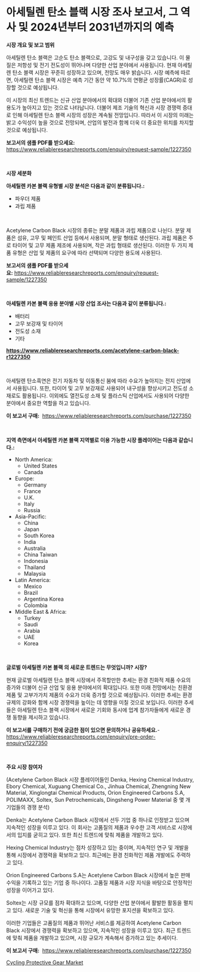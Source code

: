 <p><h1>아세틸렌 탄소 블랙 시장 조사 보고서, 그 역사 및 2024년부터 2031년까지의 예측</h1></p><p><strong>시장 개요 및 보고 범위</strong></p>
<p><p>아세틸렌 탄소 블랙은 고순도 탄소 블랙으로, 고강도 및 내구성을 갖고 있습니다. 이 물질은 저항성 및 전기 전도성이 뛰어나며 다양한 산업 분야에서 사용됩니다. 현재 아세틸렌 탄소 블랙 시장은 꾸준히 성장하고 있으며, 전망도 매우 밝습니다. 시장 예측에 따르면, 아세틸렌 탄소 블랙 시장은 예측 기간 동안 약 10.7%의 연평균 성장률(CAGR)로 성장할 것으로 예상됩니다.</p><p>이 시장의 최신 트렌드는 신규 산업 분야에서의 확대와 더불어 기존 산업 분야에서의 활용도가 높아지고 있는 것으로 나타납니다. 더불어 제조 기술의 혁신과 시장 경쟁력 증대로 인해 아세틸렌 탄소 블랙 시장의 성장은 계속될 전망입니다. 따라서 이 시장의 미래는 밝고 수익성이 높을 것으로 전망되며, 산업의 발전과 함께 더욱 더 중요한 위치를 차지할 것으로 예상됩니다.</p></p>
<p><strong>보고서의 샘플 PDF를 받으세요:</strong> <a href="https://www.reliableresearchreports.com/enquiry/request-sample/1227350">https://www.reliableresearchreports.com/enquiry/request-sample/1227350</a></p>
<p>&nbsp;</p>
<p><strong>시장 세분화</strong></p>
<p><strong>아세틸렌 카본 블랙 유형별 시장 분석은 다음과 같이 분류됩니다.:</strong></p>
<p><ul><li>파우더 제품</li><li>과립 제품</li></ul></p>
<p>&nbsp;</p>
<p><p>Acetylene Carbon Black 시장의 종류는 분말 제품과 과립 제품으로 나뉜다. 분말 제품은 섬유, 고무 및 페인트 산업 등에서 사용되며, 분말 형태로 생산된다. 과립 제품은 주로 타이어 및 고무 제품 제조에 사용되며, 작은 과립 형태로 생산된다. 이러한 두 가지 제품 유형은 산업 및 제품의 요구에 따라 선택되며 다양한 용도에 사용된다.</p></p>
<p><strong>보고서의 샘플 PDF를 받으세요:</strong>&nbsp;<a href="https://www.reliableresearchreports.com/enquiry/request-sample/1227350">https://www.reliableresearchreports.com/enquiry/request-sample/1227350</a></p>
<p>&nbsp;</p>
<p><strong> 아세틸렌 카본 블랙 응용 분야별 시장 산업 조사는 다음과 같이 분류됩니다.:</strong></p>
<p><ul><li>배터리</li><li>고무 보강재 및 타이어</li><li>전도성 소재</li><li>기타</li></ul></p>
<p><strong><a href="https://www.reliableresearchreports.com/acetylene-carbon-black-r1227350">https://www.reliableresearchreports.com/acetylene-carbon-black-r1227350</a></strong></p>
<p>&nbsp;</p>
<p><p>아세틸렌 탄소흑연은 전기 자동차 및 이동통신 붐에 따라 수요가 높아지는 전지 산업에서 사용됩니다. 또한, 타이어 및 고무 보강재로 사용되어 내구성을 향상시키고 전도성 소재로도 활용됩니다. 이외에도 열전도성 소재 및 플라스틱 산업에서도 사용되어 다양한 분야에서 중요한 역할을 하고 있습니다.</p></p>
<p><strong>이 보고서 구매:</strong>&nbsp; <a href="https://www.reliableresearchreports.com/purchase/1227350">https://www.reliableresearchreports.com/purchase/1227350</a></p>
<p>&nbsp;</p>
<p><strong>지역 측면에서 아세틸렌 카본 블랙 지역별로 이용 가능한 시장 플레이어는 다음과 같습니다.:</strong></p>
<p><ul>
    <li>
        North America:
        <ul>
            <li>United States</li>
            <li>Canada</li>
        </ul>
    </li>
    <li>
        Europe:
        <ul>
            <li>Germany</li>
            <li>France</li>
            <li>U.K.</li>
            <li>Italy</li>
            <li>Russia</li>
        </ul>
    </li>
    <li>
        Asia-Pacific:
        <ul>
            <li>China</li>
            <li>Japan</li>
            <li>South Korea</li>
            <li>India</li>
            <li>Australia</li>
            <li>China Taiwan</li>
            <li>Indonesia</li>
            <li>Thailand</li>
            <li>Malaysia</li>
        </ul>
    </li>
    <li>
        Latin America:
        <ul>
            <li>Mexico</li>
            <li>Brazil</li>
            <li>Argentina Korea</li>
            <li>Colombia</li>
        </ul>
    </li>
    <li>
        Middle East & Africa:
        <ul>
            <li>Turkey</li>
            <li>Saudi</li>
            <li>Arabia</li>
            <li>UAE</li>
            <li>Korea</li>
        </ul>
    </li>
    </ul></p>
<p>&nbsp;</p>
<p><strong>글로벌 아세틸렌 카본 블랙 의 새로운 트렌드는 무엇입니까? 시장?</strong></p>
<p><p>현재 글로벌 아세틸렌 탄소 블랙 시장에서 주목할만한 추세는 환경 친화적 제품 수요의 증가와 더불어 신규 산업 및 응용 분야에서의 확대입니다. 또한 미래 전망에서는 친환경 제품 및 고부가가치 제품의 수요가 더욱 증가할 것으로 예상됩니다. 이러한 추세는 환경 규제의 강화와 함께 시장 경쟁력을 높이는 데 영향을 미칠 것으로 보입니다. 이러한 추세들은 아세틸렌 탄소 블랙 시장에서 새로운 기회와 동시에 업계 참가자들에게 새로운 경쟁 동향을 제시하고 있습니다.</p></p>
<p><strong>이 보고서를 구매하기 전에 궁금한 점이 있으면 문의하거나 공유하세요.</strong>- <a href="https://www.reliableresearchreports.com/enquiry/pre-order-enquiry/1227350">https://www.reliableresearchreports.com/enquiry/pre-order-enquiry/1227350</a></p>
<p>&nbsp;</p>
<p><strong>주요 시장 참여자</strong></p>
<p><p>(Acetylene Carbon Black 시장 플레이어들인 Denka, Hexing Chemical Industry, Ebory Chemical, Xuguang Chemical Co., Jinhua Chemical, Zhengning New Material, Xinglongtai Chemical Products, Orion Engineered Carbons S.A, POLIMAXX, Soltex, Sun Petrochemicals, Dingsheng Power Material 중 몇 개 기업들의 경쟁 분석)</p><p>Denka는 Acetylene Carbon Black 시장에서 선두 기업 중 하나로 인정받고 있으며 지속적인 성장을 이루고 있다. 이 회사는 고품질의 제품과 우수한 고객 서비스로 시장에서의 입지를 굳히고 있다. 또한 최신 트렌드에 맞춰 제품을 개발하고 있다.</p><p>Hexing Chemical Industry는 점차 성장하고 있는 중이며, 지속적인 연구 및 개발을 통해 시장에서 경쟁력을 확보하고 있다. 최근에는 환경 친화적인 제품 개발에도 주력하고 있다.</p><p>Orion Engineered Carbons S.A는 Acetylene Carbon Black 시장에서 높은 판매 수익을 기록하고 있는 기업 중 하나이다. 고품질 제품과 시장 지식을 바탕으로 안정적인 성장을 이어가고 있다.</p><p>Soltex는 시장 규모를 점차 확대하고 있으며, 다양한 산업 분야에서 활발한 활동을 펼치고 있다. 새로운 기술 및 혁신을 통해 시장에서 유망한 포지션을 확보하고 있다.</p><p>이러한 기업들은 고품질의 제품과 뛰어난 서비스를 제공하여 Acetylene Carbon Black 시장에서 경쟁력을 확보하고 있으며, 지속적인 성장을 이루고 있다. 최근 트렌드에 맞춰 제품을 개발하고 있으며, 시장 규모가 계속해서 증가하고 있는 추세이다.</p></p>
<p><strong>이 보고서 구매:</strong>&nbsp;&nbsp;<a href="https://www.reliableresearchreports.com/purchase/1227350">https://www.reliableresearchreports.com/purchase/1227350</a></p>
<p><p><a href="https://mire-aunt-385.notion.site/Cycling-Protective-Gear-Market-Exploring-Market-Share-Market-Trends-and-Future-Growth-7b974261c2d144b49067b4c3d21678d5">Cycling Protective Gear Market</a></p></p>